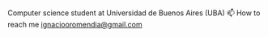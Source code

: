 Computer science student at Universidad de Buenos Aires (UBA)
📫 How to reach me ignaciooromendia@gmail.com
